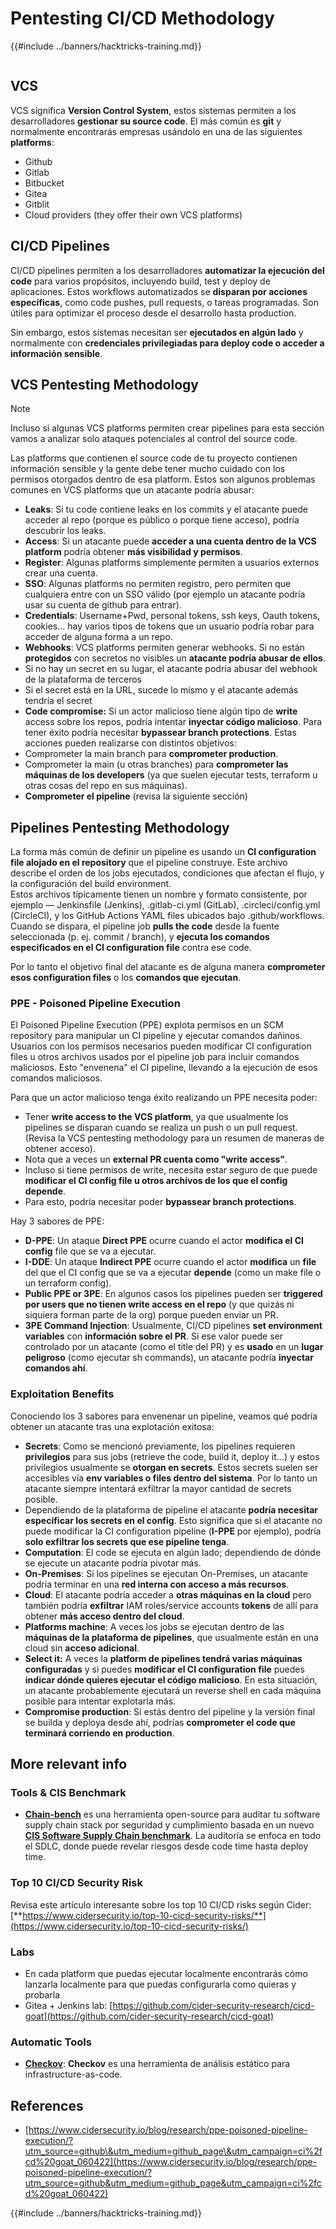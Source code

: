 # Pentesting CI/CD Methodology

{{#include ../banners/hacktricks-training.md}}

<figure><img src="../images/CLOUD-logo-letters.svg" alt=""><figcaption></figcaption></figure>

## VCS

VCS significa **Version Control System**, estos sistemas permiten a los desarrolladores **gestionar su source code**. El más común es **git** y normalmente encontrarás empresas usándolo en una de las siguientes **platforms**:

- Github
- Gitlab
- Bitbucket
- Gitea
- Gitblit
- Cloud providers (they offer their own VCS platforms)


## CI/CD Pipelines

CI/CD pipelines permiten a los desarrolladores **automatizar la ejecución del code** para varios propósitos, incluyendo build, test y deploy de aplicaciones. Estos workflows automatizados se **disparan por acciones específicas**, como code pushes, pull requests, o tareas programadas. Son útiles para optimizar el proceso desde el desarrollo hasta production.

Sin embargo, estos sistemas necesitan ser **ejecutados en algún lado** y normalmente con **credenciales privilegiadas para deploy code o acceder a información sensible**.

## VCS Pentesting Methodology

> [!NOTE]
> Incluso si algunas VCS platforms permiten crear pipelines para esta sección vamos a analizar solo ataques potenciales al control del source code.

Las platforms que contienen el source code de tu proyecto contienen información sensible y la gente debe tener mucho cuidado con los permisos otorgados dentro de esa platform. Estos son algunos problemas comunes en VCS platforms que un atacante podría abusar:

- **Leaks**: Si tu code contiene leaks en los commits y el atacante puede acceder al repo (porque es público o porque tiene acceso), podría descubrir los leaks.
- **Access**: Si un atacante puede **acceder a una cuenta dentro de la VCS platform** podría obtener **más visibilidad y permisos**.
- **Register**: Algunas platforms simplemente permiten a usuarios externos crear una cuenta.
- **SSO**: Algunas platforms no permiten registro, pero permiten que cualquiera entre con un SSO válido (por ejemplo un atacante podría usar su cuenta de github para entrar).
- **Credentials**: Username+Pwd, personal tokens, ssh keys, Oauth tokens, cookies... hay varios tipos de tokens que un usuario podría robar para acceder de alguna forma a un repo.
- **Webhooks**: VCS platforms permiten generar webhooks. Si no están **protegidos** con secretos no visibles un **atacante podría abusar de ellos**.
- Si no hay un secret en su lugar, el atacante podría abusar del webhook de la plataforma de terceros
- Si el secret está en la URL, sucede lo mismo y el atacante además tendría el secret
- **Code compromise:** Si un actor malicioso tiene algún tipo de **write** access sobre los repos, podría intentar **inyectar código malicioso**. Para tener éxito podría necesitar **bypassear branch protections**. Estas acciones pueden realizarse con distintos objetivos:
- Comprometer la main branch para **comprometer production**.
- Comprometer la main (u otras branches) para **comprometer las máquinas de los developers** (ya que suelen ejecutar tests, terraform u otras cosas del repo en sus máquinas).
- **Comprometer el pipeline** (revisa la siguiente sección)

## Pipelines Pentesting Methodology

La forma más común de definir un pipeline es usando un **CI configuration file alojado en el repository** que el pipeline construye. Este archivo describe el orden de los jobs ejecutados, condiciones que afectan el flujo, y la configuración del build environment.\
Estos archivos típicamente tienen un nombre y formato consistente, por ejemplo — Jenkinsfile (Jenkins), .gitlab-ci.yml (GitLab), .circleci/config.yml (CircleCI), y los GitHub Actions YAML files ubicados bajo .github/workflows. Cuando se dispara, el pipeline job **pulls the code** desde la fuente seleccionada (p. ej. commit / branch), y **ejecuta los comandos especificados en el CI configuration file** contra ese code.

Por lo tanto el objetivo final del atacante es de alguna manera **comprometer esos configuration files** o los **comandos que ejecutan**.

### PPE - Poisoned Pipeline Execution

El Poisoned Pipeline Execution (PPE) explota permisos en un SCM repository para manipular un CI pipeline y ejecutar comandos dañinos. Usuarios con los permisos necesarios pueden modificar CI configuration files u otros archivos usados por el pipeline job para incluir comandos maliciosos. Esto "envenena" el CI pipeline, llevando a la ejecución de esos comandos maliciosos.

Para que un actor malicioso tenga éxito realizando un PPE necesita poder:

- Tener **write access to the VCS platform**, ya que usualmente los pipelines se disparan cuando se realiza un push o un pull request. (Revisa la VCS pentesting methodology para un resumen de maneras de obtener acceso).
- Nota que a veces un **external PR cuenta como "write access"**.
- Incluso si tiene permisos de write, necesita estar seguro de que puede **modificar el CI config file u otros archivos de los que el config depende**.
- Para esto, podría necesitar poder **bypassear branch protections**.

Hay 3 sabores de PPE:

- **D-PPE**: Un ataque **Direct PPE** ocurre cuando el actor **modifica el CI config** file que se va a ejecutar.
- **I-DDE**: Un ataque **Indirect PPE** ocurre cuando el actor **modifica** un **file** del que el CI config que se va a ejecutar **depende** (como un make file o un terraform config).
- **Public PPE or 3PE**: En algunos casos los pipelines pueden ser **triggered por users que no tienen write access en el repo** (y que quizás ni siquiera forman parte de la org) porque pueden enviar un PR.
- **3PE Command Injection**: Usualmente, CI/CD pipelines **set environment variables** con **información sobre el PR**. Si ese valor puede ser controlado por un atacante (como el title del PR) y es **usado** en un **lugar peligroso** (como ejecutar sh commands), un atacante podría **inyectar comandos ahí**.

### Exploitation Benefits

Conociendo los 3 sabores para envenenar un pipeline, veamos qué podría obtener un atacante tras una explotación exitosa:

- **Secrets**: Como se mencionó previamente, los pipelines requieren **privilegios** para sus jobs (retrieve the code, build it, deploy it...) y estos privilegios usualmente se **otorgan en secrets**. Estos secrets suelen ser accesibles vía **env variables o files dentro del sistema**. Por lo tanto un atacante siempre intentará exfiltrar la mayor cantidad de secrets posible.
- Dependiendo de la plataforma de pipeline el atacante **podría necesitar especificar los secrets en el config**. Esto significa que si el atacante no puede modificar la CI configuration pipeline (**I-PPE** por ejemplo), podría **solo exfiltrar los secrets que ese pipeline tenga**.
- **Computation**: El code se ejecuta en algún lado; dependiendo de dónde se ejecute un atacante podría pivotar más.
- **On-Premises**: Si los pipelines se ejecutan On-Premises, un atacante podría terminar en una **red interna con acceso a más recursos**.
- **Cloud**: El atacante podría acceder a **otras máquinas en la cloud** pero también podría **exfiltrar** IAM roles/service accounts **tokens** de allí para obtener **más acceso dentro del cloud**.
- **Platforms machine**: A veces los jobs se ejecutan dentro de las **máquinas de la plataforma de pipelines**, que usualmente están en una cloud sin **acceso adicional**.
- **Select it:** A veces la **platform de pipelines tendrá varias máquinas configuradas** y si puedes **modificar el CI configuration file** puedes **indicar dónde quieres ejecutar el código malicioso**. En esta situación, un atacante probablemente ejecutará un reverse shell en cada máquina posible para intentar explotarla más.
- **Compromise production**: Si estás dentro del pipeline y la versión final se builda y deploya desde ahí, podrías **comprometer el code que terminará corriendo en production**.

## More relevant info

### Tools & CIS Benchmark

- [**Chain-bench**](https://github.com/aquasecurity/chain-bench) es una herramienta open-source para auditar tu software supply chain stack por seguridad y cumplimiento basada en un nuevo [**CIS Software Supply Chain benchmark**](https://github.com/aquasecurity/chain-bench/blob/main/docs/CIS-Software-Supply-Chain-Security-Guide-v1.0.pdf). La auditoría se enfoca en todo el SDLC, donde puede revelar riesgos desde code time hasta deploy time.

### Top 10 CI/CD Security Risk

Revisa este artículo interesante sobre los top 10 CI/CD risks según Cider: [**https://www.cidersecurity.io/top-10-cicd-security-risks/**](https://www.cidersecurity.io/top-10-cicd-security-risks/)

### Labs

- En cada platform que puedas ejecutar localmente encontrarás cómo lanzarla localmente para que puedas configurarla como quieras y probarla
- Gitea + Jenkins lab: [https://github.com/cider-security-research/cicd-goat](https://github.com/cider-security-research/cicd-goat)

### Automatic Tools

- [**Checkov**](https://github.com/bridgecrewio/checkov): **Checkov** es una herramienta de análisis estático para infrastructure-as-code.

## References

- [https://www.cidersecurity.io/blog/research/ppe-poisoned-pipeline-execution/?utm_source=github\&utm_medium=github_page\&utm_campaign=ci%2fcd%20goat_060422](https://www.cidersecurity.io/blog/research/ppe-poisoned-pipeline-execution/?utm_source=github&utm_medium=github_page&utm_campaign=ci%2fcd%20goat_060422)


{{#include ../banners/hacktricks-training.md}}
